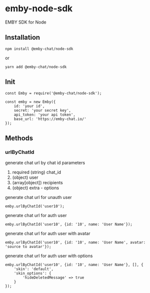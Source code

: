 # emby-node-sdk
EMBY SDK for Node

## Installation

    npm install @emby-chat/node-sdk
or

    yarn add @emby-chat/node-sdk

## Init

    const Emby = require('@emby-chat/node-sdk');

    const emby = new Emby({
        id: 'your id',
        secret: 'your secret key',
        api_token: 'your api token',
        base_url: 'https://emby-chat.io/'
    });

## Methods

### urlByChatId
generate chat url by chat id
parameters
1. required (string) chat_id
2. (object) user
3. (array[object]) recipients
4. (object) extra - options

generate chat url for unauth user

    emby.urlByChatId('user10');

generate chat url for auth user

    emby.urlByChatId('user10', {id: '10', name: 'User Name'});

generate chat url for auth user with avatar

    emby.urlByChatId('user10', {id: '10', name: 'User Name', avatar: 'source to avatar'});

generate chat url for auth user with options

    emby.urlByChatId('user10', {id: '10', name: 'User Name'}, [], {
        'skin': 'default',
        'skin_options': {
            'hideDeletedMessage' => true
        }
    });